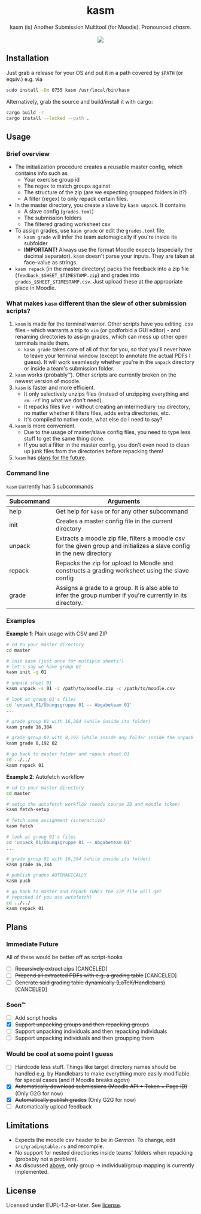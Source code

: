 # <div align=center>kasm</div>
<div align=center>
kasm (is) Another Submission Multitool (for Moodle). Pronounced <i>chasm</i>.
</div>

<br>
<div align=center>
<img src="https://img.shields.io/badge/rust-%23000000.svg?style=for-the-badge&logo=rust&logoColor=white" />
</div>

## Installation
Just grab a release for your OS and put it in a path covered by `$PATH` (or equiv.)
e.g. via

```bash
sudo install -Dm 0755 kasm /usr/local/bin/kasm
```

Alternatively, grab the source and build/install it with cargo:
```bash
cargo build -r
cargo install --locked --path .
```

## Usage

### Brief overview
- The initialization procedure creates a reusable master config, which contains info such as
  - Your exercise group id
  - The regex to match groups against
  - The structure of the zip (are we expecting groupped folders in it?)
  - A filter (regex) to only repack certain files.
- In the master directory, you create a slave by `kasm unpack`. It contains
  - A slave config (`grades.toml`)
  - The submission folders
  - The filtered grading worksheet csv
- To assign grades, use `kasm grade` or edit the `grades.toml` file.
  - `kasm grade` will infer the team automagically if you're inside
    its subfolder
  - **IMPORTANT!** Always use the format Moodle expects (especially the decimal separator).
    `kasm` doesn't parse your inputs. They are taken at face-value as strings.
- `kasm repack` (in the master directory) packs the feedback into a zip file
    (`feedback_$SHEET_$TIMESTAMP.zip`) and grades into `grades_$SHEET_$TIMESTAMP.csv`.
        Just upload these at the appropriate place in Moodle.

### What makes `kasm` different than the slew of other submission scripts?

1. `kasm` is made for the terminal warrior. Other scripts have you
    editing .csv files - which warrants a trip to `vim` (or
    godforbid a GUI editor) - and renaming directories
    to assign grades, which can mess up other open terminals inside
    them.
    - `kasm grade` takes care of all of that for you, so that you'll
      never have to leave your terminal window (except to annotate the actual
      PDFs I guess). It will work seamlessly whether you're in the `unpack`
      directory or inside a team's submission folder.
2. `kasm` works (probably™). Other scripts are currently broken on the newest
    version of moodle.
3. `kasm` is faster and more efficient.
    - It only selectively unzips files (instead of unzipping everything and
        `rm -rf`'ing what we don't need).
    - It repacks files live - without creating an intermediary `tmp` directory,
      no matter whether it filters files, adds extra directories, etc.
    - It's compiled to native code, what else do I need to say?
4. `kasm` is more convenient.
    - Due to the usage of master/slave config files, you need to type less stuff to get the same thing done.
    - If you set a filter in the master config, you don't even need to clean up junk files from the
      directories before repacking them!
5. `kasm` has [plans for the future](#plans).

### Command line
`kasm` currently has 5 subcommands

|Subcommand | Arguments |
|-|-|
| help   | Get help for `kasm` or for any other subcommand |
| init   | Creates a master config file in the current directory |
| unpack | Extracts a moodle zip file, filters a moodle csv for the given group and initializes a slave config in the new directory |
| repack | Repacks the zip for upload to Moodle and constructs a grading worksheet using the slave config |
| grade  | Assigns a grade to a group. It is also able to infer the group number if you're currently in its directory. |


### Examples

**Example 1**: Plain usage with CSV and ZIP
```bash
# cd to your master directory
cd master

# init kasm (just once for multiple sheets!)
# let's say we have group 01
kasm init -g 01

# unpack sheet 01
kasm unpack -s 01 -z /path/to/moodle.zip -c /path/to/moodle.csv

# look at group 01's files
cd 'unpack_01/Übungsgruppe 01 -- Abgabeteam 01'
...

# grade group 01 with 16,384 (while inside its folder)
kasm grade 16,384

# grade group 02 with 8,192 (while inside any folder inside the unpack_XX folder)
kasm grade 8,192 02

# go back to master folder and repack sheet 01
cd ../../
kasm repack 01
```

**Example 2**: Autofetch workflow
```bash
# cd to your master directory
cd master

# setup the autofetch workflow (needs course ID and moodle token)
kasm fetch-setup

# fetch some assignment (interactive)
kasm fetch

# look at group 01's files
cd 'unpack_01/Übungsgruppe 01 -- Abgabeteam 01'
...

# grade group 01 with 16,384 (while inside its folder)
kasm grade 16,384

# publish grades AUTOMAGICALLY
kasm push

# go back to master and repack (ONLY the ZIP file will get
# repacked if you use autofetch)
cd ../../
kasm repack 01
```



## Plans

### Immediate Future
All of these would be better off as script-hooks
- [ ] ~~Recursively extract zips~~ [CANCELED]
- [ ] ~~Prepend all extracted PDFs with e.g. a grading table~~ [CANCELED]
- [ ] ~~Generate said grading table dynamically (LaTeX/Handlebars)~~ [CANCELED]

### Soon™
- [ ] Add script hooks
- [x] ~~Support unpacking groups and then repacking groups~~
- [ ] Support unpacking individuals and then repacking individuals
- [ ] Support unpacking individuals and then groupping them

### Would be cool at some point I guess
- [ ] Hardcode less stuff. Things like target directory names should be handled e.g. by Handlebars
    to make everything more easily modifiable for special cases (and if Moodle breaks *again*)
- [x] ~~Automatically download submissions (Moodle API + Token + Page ID)~~ (Only G2G for now)
- [x] ~~Automatically publish grades~~ (Only G2G for now)
- [ ] Automatically upload feedback

## Limitations
- Expects the moodle csv header to be *in German*. To change, edit
  `src/gradingtable.rs` and recompile.
- No support for nested directiories inside teams' folders when repacking (probably not a problem).
- As discussed [above](#soon), only group -> individual/group mapping is currently implemented.

## License
Licensed under EUPL-1.2-or-later. See [license](license).
